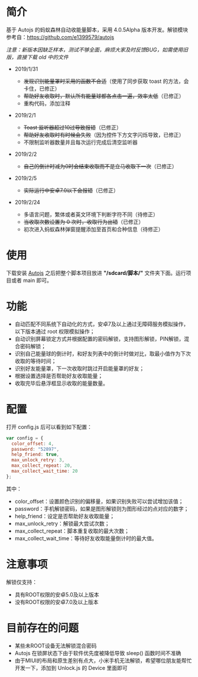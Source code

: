 # 简介

基于 Autojs 的蚂蚁森林自动收能量脚本，采用 4.0.5Alpha 版本开发。解锁模块参考自：https://github.com/e1399579/autojs

*注意：新版本因缺乏样本，测试不够全面，麻烦大家及时反馈BUG，如需使用旧版，直接下载 old 中的文件*

- 2019/1/31 
  - ~~发现识别能量罩时采用的函数不合适~~（使用了同步获取 toast 的方法，会卡住，已修正）
  - ~~帮助好友收取时，默认所有能量球都各点击一遍，效率太低~~（已修正）
  - 重构代码，添加注释

- 2019/2/1
  - ~~Toast 监听器超过10过导致报错~~（已修正）
  - ~~帮助好友收取时有时候会失败~~（因为控件下方文字闪烁导致，已修正）
  - 不限制监听器数量并且每次运行完成后清空监听器
  
- 2019/2/2
  - ~~自己的倒计时减为0时会结束收取而不是立马收取下一次~~（已修正）
  
- 2019/2/5
  - ~~实际运行中安卓7.0以下会报错~~（已修正）

- 2019/2/24
  - 多语言问题，繁体或者英文环境下判断字符不同（待修正）
  - ~~当收取次数设置为 0 次时，收取行为出错~~（已修正）
  - 初次进入蚂蚁森林弹窗提醒添加至首页和合种信息（待修正）

# 使用

下载安装 [Autojs](https://github.com/hyb1996/Auto.js) 之后把整个脚本项目放进 __"/sdcard/脚本/"__ 文件夹下面。运行项目或者 main 即可。

# 功能

- 自动匹配不同系统下自动化的方式，安卓7及以上通过无障碍服务模拟操作，以下版本通过 root 权限模拟操作；
- 自动识别屏幕锁定方式并根据配置的密码解锁，支持图形解锁，PIN解锁，混合密码解锁；
- 识别自己能量球的倒计时，和好友列表中的倒计时做对比，取最小值作为下次收取的等待时间；
- 识别好友能量罩，下一次收取时跳过开启能量罩的好友；
- 根据设置选择是否帮助好友收取能量；
- 收取完毕后悬浮框显示收取的能量数量。

# 配置

打开 config.js 后可以看到如下配置：

```javascript
var config = {
  color_offset: 4,
  password: "52897",
  help_friend: true,
  max_unlock_retry: 3,
  max_collect_repeat: 20,
  max_collect_wait_time: 20
};
```

其中：

- color_offset：设置颜色识别的偏移量，如果识别失败可以尝试增加该值；
- password：手机解锁密码，如果是图形解锁则为图形经过的点对应的数字；
- help_friend：设定是否帮助好友收取能量；
- max_unlock_retry：解锁最大尝试次数；
- max_collect_repeat：脚本重复收取的最大次数；
- max_collect_wait_time：等待好友收取能量倒计时的最大值。

# 注意事项

解锁仅支持：

- 具有ROOT权限的安卓5.0及以上版本
- 没有ROOT权限的安卓7.0及以上版本

# 目前存在的问题

- 某些未ROOT设备无法解锁混合密码
- Autojs 在锁屏状态下由于软件优先度被降低导致 sleep() 函数时间不准确
- 由于MIUI的布局和原生差别有点大，小米手机无法解锁，希望哪位朋友能帮忙开发一下，添加到 Unlock.js 的 Device 里面即可

